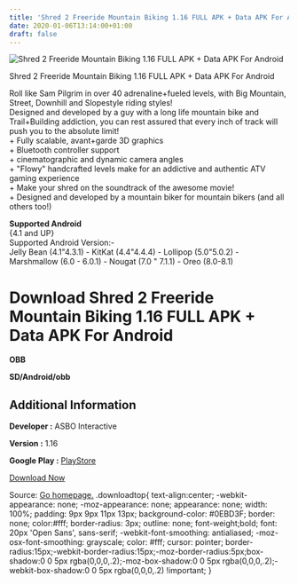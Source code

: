 ```yaml
---
title: 'Shred 2 Freeride Mountain Biking 1.16 FULL APK + Data APK For Android'
date: 2020-01-06T13:14:00+01:00
draft: false
---
```


![Shred 2 Freeride Mountain Biking 1.16 FULL APK + Data APK For Android](https://i2.wp.com/apkhome.net/wp-content/uploads/2018/07/Shred-2-Freeride-Mountain-Biking-1.16.png "Shred 2 Freeride Mountain Biking 1.16 FULL APK + Data APK For Android")

  

Shred 2 Freeride Mountain Biking 1.16 FULL APK + Data APK For Android

Roll like Sam Pilgrim in over 40 adrenaline+fueled levels, with Big Mountain, Street, Downhill and Slopestyle riding styles!  
Designed and developed by a guy with a long life mountain bike and Trail+Building addiction, you can rest assured that every inch of track will push you to the absolute limit!  
\+ Fully scalable, avant+garde 3D graphics  
\+ Bluetooth controller support  
\+ cinematographic and dynamic camera angles  
\+ "Flowy" handcrafted levels make for an addictive and authentic ATV gaming experience  
\+ Make your shred on the soundtrack of the awesome movie!  
\+ Designed and developed by a mountain biker for mountain bikers (and all others too!)

**Supported Android**  
{4.1 and UP}  
Supported Android Version:-  
Jelly Bean (4.1"4.3.1) - KitKat (4.4"4.4.4) - Lollipop (5.0"5.0.2) - Marshmallow (6.0 - 6.0.1) - Nougat (7.0 " 7.1.1) - Oreo (8.0-8.1)

Download Shred 2 Freeride Mountain Biking 1.16 FULL APK + Data APK For Android
==============================================================================

**OBB**

**SD/Android/obb**

Additional Information
----------------------

**Developer :** ASBO Interactive

**Version :** 1.16

**Google Play :** [PlayStore](https://play.google.com/store/apps/details?id=com.ASBO.Shred2)

  

[Download Now](https://store4app.co/post/shred-2-freeride-mountain-biking-1-16-full-apk-data-apk-for-android_1573672089)

  
Source: [Go homepage.](https://store4app.co/post/shred-2-freeride-mountain-biking-1-16-full-apk-data-apk-for-android_1573672089) .downloadtop{ text-align:center; -webkit-appearance: none; -moz-appearance: none; appearance: none; width: 100%; padding: 9px 9px 11px 13px; background-color: #0EBD3F; border: none; color:#fff; border-radius: 3px; outline: none; font-weight;bold; font: 20px 'Open Sans', sans-serif; -webkit-font-smoothing: antialiased; -moz-osx-font-smoothing: grayscale; color: #fff; cursor: pointer; border-radius:15px;-webkit-border-radius:15px;-moz-border-radius:5px;box-shadow:0 0 5px rgba(0,0,0,.2);-moz-box-shadow:0 0 5px rgba(0,0,0,.2);-webkit-box-shadow:0 0 5px rgba(0,0,0,.2) !important; }